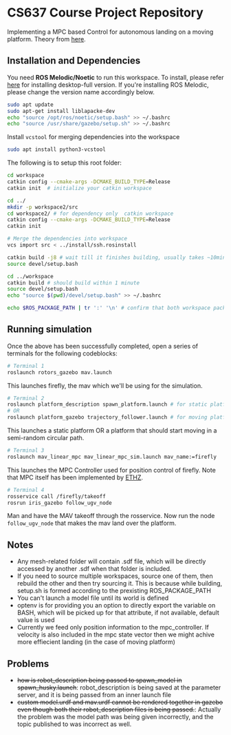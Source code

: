 # CS637 Course Project Repository

Implementing a MPC based Control for autonomous landing on a moving platform. Theory from [here](https://ieeexplore.ieee.org/document/9214043).

## Installation and Dependencies

You need **ROS Melodic/Noetic** to run this workspace.
To install, please refer [here](http://wiki.ros.org/noetic/Installation) for installing desktop-full version.
If you're installing ROS Melodic, please change the version name accordingly below.

```bash
sudo apt update
sudo apt-get install liblapacke-dev
echo "source /opt/ros/noetic/setup.bash" >> ~/.bashrc
echo "source /usr/share/gazebo/setup.sh" >> ~/.bashrc
```
Install ```vcstool``` for merging dependencies into the workspace
```bash
sudo apt install python3-vcstool
```
The following is to setup this root folder:

```bash
cd workspace
catkin config --cmake-args -DCMAKE_BUILD_TYPE=Release
catkin init  # initialize your catkin workspace

cd ../
mkdir -p workspace2/src
cd workspace2/ # for dependency only  catkin workspace
catkin config --cmake-args -DCMAKE_BUILD_TYPE=Release
catkin init

# Merge the dependencies into workspace
vcs import src < ../install/ssh.rosinstall

catkin build -j8 # wait till it finishes building, usually takes ~10minutes
source devel/setup.bash

cd ../workspace
catkin build # should build within 1 minute
source devel/setup.bash
echo "source $(pwd)/devel/setup.bash" >> ~/.bashrc

echo $ROS_PACKAGE_PATH | tr ':' '\n' # confirm that both workspace packages are in ROS Path
```

## Running simulation

Once the above has been successfully completed, open a series of terminals for the following codeblocks:

```bash
# Terminal 1
roslaunch rotors_gazebo mav.launch
```

This launches firefly, the mav which we'll be using for the simulation.

```bash
# Terminal 2
roslaunch platform_description spawn_platform.launch # for static platform
# OR
roslaunch platform_gazebo trajectory_follower.launch # for moving platform
```

This launches a static platform OR a platform that should start moving in a semi-random circular path.

```bash
# Terminal 3
roslaunch mav_linear_mpc mav_linear_mpc_sim.launch mav_name:=firefly
```

This launches the MPC Controller used for position control of firefly. Note that MPC itself has been implemented by [ETHZ](https://github.com/ethz-asl/mav_control_rw.git).

```bash
# Terminal 4
rosservice call /firefly/takeoff
rosrun iris_gazebo follow_ugv_node
```

Man and have the MAV takeoff through the rosservice. Now run the node `follow_ugv_node` that makes the mav land over the platform.

## Notes

- Any mesh-related folder will contain .sdf file, which will be directly accessed by another .sdf when that folder is included.
- If you need to source multiple workspaces, source one of them, then rebuild the other and then try sourcing it. This is because while building, setup.sh is formed according to the prexisting ROS_PACKAGE_PATH
- You can't launch a model file until its world is defined
- optenv is for providing you an option to directly export the variable on BASH, which will be picked up for that attribute, if not available, default value is used
- Currently we feed only position information to the mpc_controller. If velocity is also included in the mpc state vector then we might achive more effiecient landing (in the case of moving platform)

## Problems

- <s>how is robot_description being passed to spawn_model in spawn_husky.launch</s>: robot_description is being saved at the parameter server, and it is being passed from an inner launch file
- <s>custom model.urdf and mav.urdf cannot be rendered together in gazebo even though both their robot_description files is being passed.</s>: Actually the problem was the model path was being given incorrectly, and the topic published to was incorrect as well.
